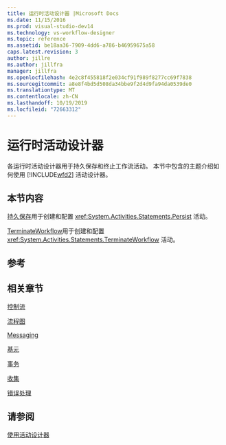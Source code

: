 ```yaml
---
title: 运行时活动设计器 |Microsoft Docs
ms.date: 11/15/2016
ms.prod: visual-studio-dev14
ms.technology: vs-workflow-designer
ms.topic: reference
ms.assetid: be18aa36-7909-4dd6-a786-b46959675a58
caps.latest.revision: 3
author: jillre
ms.author: jillfra
manager: jillfra
ms.openlocfilehash: 4e2c8f455818f2e034cf91f989f8277cc69f7838
ms.sourcegitcommit: a8e8f4bd5d508da34bbe9f2d4d9fa94da0539de0
ms.translationtype: MT
ms.contentlocale: zh-CN
ms.lasthandoff: 10/19/2019
ms.locfileid: "72663312"
---
```

# <a name="runtime-activity-designers"></a>运行时活动设计器
各运行时活动设计器用于持久保存和终止工作流活动。 本节中包含的主题介绍如何使用 [!INCLUDE[wfd2](../includes/wfd2-md.md)] 活动设计器。

## <a name="in-this-section"></a>本节内容
 [持久保存](../workflow-designer/persist-activity-designer.md)用于创建和配置 <xref:System.Activities.Statements.Persist> 活动。

 [TerminateWorkflow](../workflow-designer/terminateworkflow-activity-designer.md)用于创建和配置 <xref:System.Activities.Statements.TerminateWorkflow> 活动。

## <a name="reference"></a>参考

## <a name="related-sections"></a>相关章节
 [控制流](../workflow-designer/control-flow-activity-designers.md)

 [流程图](../workflow-designer/flowchart-activity-designers.md)

 [Messaging](../workflow-designer/messaging-activity-designers.md)

 [基元](../workflow-designer/primitives-activity-designers.md)

 [事务](../workflow-designer/transaction-activity-designers.md)

 [收集](../workflow-designer/collection-activity-designers.md)

 [错误处理](../workflow-designer/error-handling-activity-designers.md)

## <a name="see-also"></a>请参阅
 [使用活动设计器](../workflow-designer/using-the-activity-designers.md)